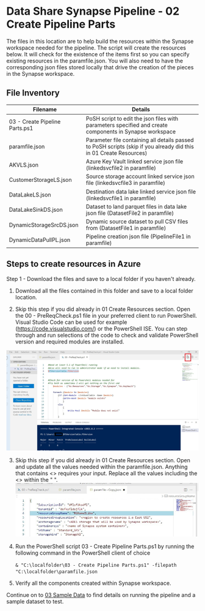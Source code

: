 # Data Share Synapse Pipeline - 02 Create Pipeline Parts

The files in this location are to help build the resources within the Synapse workspace needed for the pipeline.  The script will create the resources below.  It will check for the existence of the items first so you can specify existing resources in the paramfile.json.  You will also need to have the corresponding json files stored locally that drive the creation of the pieces in the Synapse workspace.  

## File Inventory

Filename  | Details
------------- | -------------
03 - Create Pipeline Parts.ps1  | PoSH script to edit the json files with parameters specified and create components in Synapse workspace
paramfile.json | Parameter file containing all details passed to PoSH scripts (skip if you already did this in 01 Create Resources)
AKVLS.json | Azure Key Vault linked service json file (linkedsvcfile2 in paramfile)
CustomerStorageLS.json | Source storage account linked service json file (linkedsvcfile3 in paramfile)
DataLakeLS.json | Destination data lake linked service json file (linkedsvcfile1 in paramfile) 
DataLakeSinkDS.json | Dataset to land parquet files in data lake json file (DatasetFile2 in paramfile)
DynamicStorageSrcDS.json | Dynamic source dataset to pull CSV files from (DatasetFile1 in paramfile)  
DynamicDataPullPL.json | Pipeline creation json file (PipelineFile1 in paramfile) 


## Steps to create resources in Azure  

Step 1 - Download the files and save to a local folder if you haven't already. 

1. Download all the files contained in this folder and save to a local folder location.  

2. Skip this step if you did already in 01 Create Resources section.  Open the 00 - PreReqCheck.ps1 file in your preferred client to run PowerShell.  Visual Studio Code can be used for example (https://code.visualstudio.com/) or the PowerShell ISE.  You can step through and run selections of the code to check and validate PowerShell version and required modules are installed.
  
![alt text](https://github.com/hfoley/EDU/blob/master/images/VSCodeRunSelection.jpg?raw=true)

3. Skip this step if you did already in 01 Create Resources section.  Open and update all the values needed within the paramfile.json.  Anything that contains <> requires your input.  Replace all the values including the <> within the " ".  
	![alt text](https://github.com/hfoley/EDU/blob/master/images/EditingParamFile.jpg?raw=true)
  
4.  Run the PowerShell script 03 - Create Pipeline Parts.ps1 by running the following command in the PowerShell client of choice

	`& "C:\localfolder\03 - Create Pipeline Parts.ps1" -filepath "C:\localfolder\paramfile.json`

5.  Verify all the components created within Synapse workspace. 

Continue on to [03 Sample Data](https://github.com/hfoley/DataSharePipeline/tree/main/03%20Sample%20Data) to find details on running the pipeline and a sample dataset to test.  




